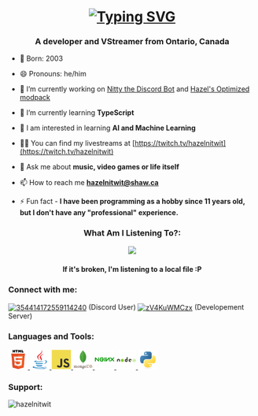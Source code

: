 <h1 align="center"><a href="https://git.io/typing-svg"><img src="https://readme-typing-svg.herokuapp.com?font=Fira+Code&pause=1000&color=94451E&center=true&width=435&lines=Hi+%F0%9F%91%8B%2C+I'm+hazelnitwit+aka+hazxl" alt="Typing SVG" /></a></h1>
<h3 align="center">A developer and VStreamer from Ontario, Canada</h3>


- 👶 Born: 2003

- 😄 Pronouns: he/him

- 🔭 I’m currently working on [Nitty the Discord Bot](https://github.com/hazelnitwit/Nitty) and [Hazel's Optimized modpack](https://modrinth.com/modpack/hazels-optimized)

- 🌱 I’m currently learning **TypeScript**

- 🌱 I am interested in learning **AI and Machine Learning**

- 👨‍💻 You can find my livestreams at [https://twitch.tv/hazelnitwit](https://twitch.tv/hazelnitwit)

- 💬 Ask me about **music, video games or life itself**

- 📫 How to reach me **hazelnitwit@shaw.ca**

- ⚡ Fun fact - **I have been programming as a hobby since 11 years old, but I don't have any "professional" experience.**


<h3 align="center">What Am I Listening To?:</h3>
<p align="center">
  <img src="https://spotify-github-profile.vercel.app/api/view.svg?uid=toopointohh&cover_image=true&theme=novatorem&show_offline=true&background_color=000000&bar_color=51d700&bar_color_cover=false"/>
</p>
<h4 align="center">If it's broken, I'm listening to a local file :P</h4>

<h3 align="left">Connect with me:</h3>
<p align="left">
<a href="https://discord.com/users/354414172559114240" target="blank"><img align="center" src="https://raw.githubusercontent.com/rahuldkjain/github-profile-readme-generator/master/src/images/icons/Social/discord.svg" alt="354414172559114240" height="30" width="40" /></a> (Discord User)
<a href="https://discord.gg/zV4KuWMCzx" target="blank"><img align="center" src="https://raw.githubusercontent.com/rahuldkjain/github-profile-readme-generator/master/src/images/icons/Social/discord.svg" alt="zV4KuWMCzx" height="30" width="40" /></a> (Developement Server)
</p>

<h3 align="left">Languages and Tools:</h3>
<p align="left"> <a href="https://www.w3.org/html/" target="_blank" rel="noreferrer"> <img src="https://raw.githubusercontent.com/devicons/devicon/master/icons/html5/html5-original-wordmark.svg" alt="html5" width="40" height="40"/> </a> <a href="https://www.java.com" target="_blank" rel="noreferrer"> <img src="https://raw.githubusercontent.com/devicons/devicon/master/icons/java/java-original.svg" alt="java" width="40" height="40"/> </a> <a href="https://developer.mozilla.org/en-US/docs/Web/JavaScript" target="_blank" rel="noreferrer"> <img src="https://raw.githubusercontent.com/devicons/devicon/master/icons/javascript/javascript-original.svg" alt="javascript" width="40" height="40"/> </a> <a href="https://www.mongodb.com/" target="_blank" rel="noreferrer"> <img src="https://raw.githubusercontent.com/devicons/devicon/master/icons/mongodb/mongodb-original-wordmark.svg" alt="mongodb" width="40" height="40"/> </a> <a href="https://www.nginx.com" target="_blank" rel="noreferrer"> <img src="https://raw.githubusercontent.com/devicons/devicon/master/icons/nginx/nginx-original.svg" alt="nginx" width="40" height="40"/> </a> <a href="https://nodejs.org" target="_blank" rel="noreferrer"> <img src="https://raw.githubusercontent.com/devicons/devicon/master/icons/nodejs/nodejs-original-wordmark.svg" alt="nodejs" width="40" height="40"/> </a> <a href="https://www.python.org" target="_blank" rel="noreferrer"> <img src="https://raw.githubusercontent.com/devicons/devicon/master/icons/python/python-original.svg" alt="python" width="40" height="40"/> </a> </p>


<h3 align="left">Support:</h3>
<p><a href="https://www.buymeacoffee.com/hazelnitwit"> <img align="left" src="https://cdn.buymeacoffee.com/buttons/v2/default-yellow.png" height="50" width="210" alt="hazelnitwit" /></a></p><br><br>

